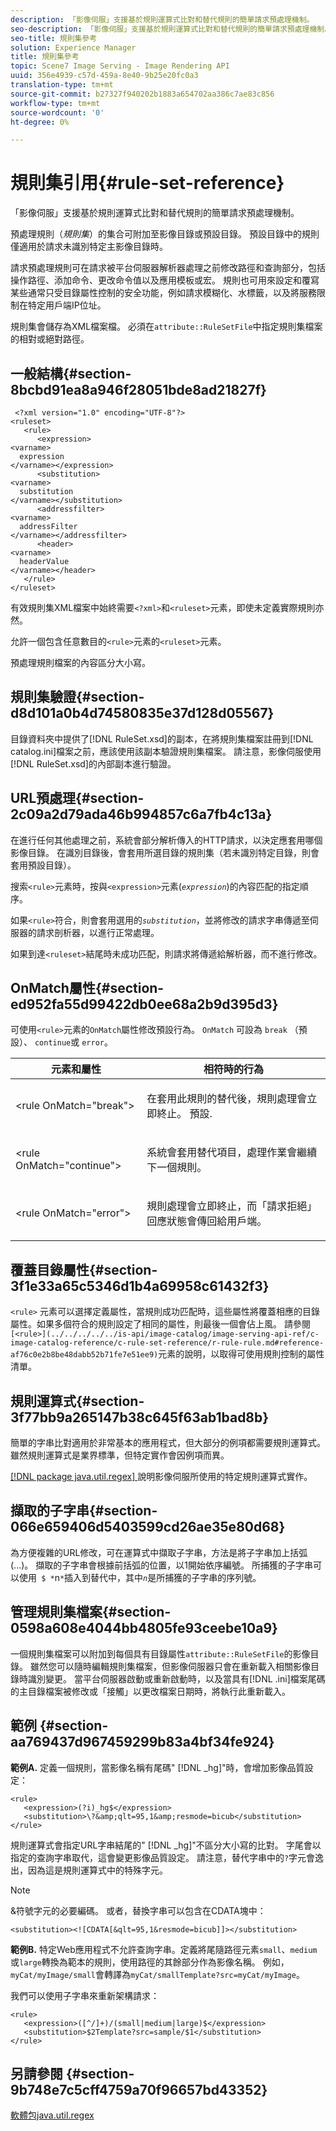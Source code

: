 ```yaml
---
description: 「影像伺服」支援基於規則運算式比對和替代規則的簡單請求預處理機制。
seo-description: 「影像伺服」支援基於規則運算式比對和替代規則的簡單請求預處理機制。
seo-title: 規則集參考
solution: Experience Manager
title: 規則集參考
topic: Scene7 Image Serving - Image Rendering API
uuid: 356e4939-c57d-459a-8e40-9b25e20fc0a3
translation-type: tm+mt
source-git-commit: b27327f940202b1883a654702aa386c7ae83c856
workflow-type: tm+mt
source-wordcount: '0'
ht-degree: 0%

---
```



# 規則集引用{#rule-set-reference}

「影像伺服」支援基於規則運算式比對和替代規則的簡單請求預處理機制。

預處理規則（*規則集*）的集合可附加至影像目錄或預設目錄。 預設目錄中的規則僅適用於請求未識別特定主影像目錄時。

請求預處理規則可在請求被平台伺服器解析器處理之前修改路徑和查詢部分，包括操作路徑、添加命令、更改命令值以及應用模板或宏。 規則也可用來設定和覆寫某些通常只受目錄屬性控制的安全功能，例如請求模糊化、水標籤，以及將服務限制在特定用戶端IP位址。

規則集會儲存為XML檔案檔。 必須在`attribute::RuleSetFile`中指定規則集檔案的相對或絕對路徑。

## 一般結構{#section-8bcbd91ea8a946f28051bde8ad21827f}

```
 <?xml version="1.0" encoding="UTF-8"?> 
<ruleset> 
   <rule> 
      <expression> 
<varname>
  expression 
</varname></expression> 
      <substitution> 
<varname>
  substitution 
</varname></substitution> 
      <addressfilter> 
<varname>
  addressFilter 
</varname></addressfilter> 
      <header> 
<varname>
  headerValue 
</varname></header>  
   </rule> 
</ruleset>
```

有效規則集XML檔案中始終需要`<?xml>`和`<ruleset>`元素，即使未定義實際規則亦然。

允許一個包含任意數目的`<rule>`元素的`<ruleset>`元素。

預處理規則檔案的內容區分大小寫。

## 規則集驗證{#section-d8d101a0b4d74580835e37d128d05567}

目錄資料夾中提供了[!DNL RuleSet.xsd]的副本，在將規則集檔案註冊到[!DNL catalog.ini]檔案之前，應該使用該副本驗證規則集檔案。 請注意，影像伺服使用[!DNL RuleSet.xsd]的內部副本進行驗證。

## URL預處理{#section-2c09a2d79ada46b994857c6a7fb4c13a}

在進行任何其他處理之前，系統會部分解析傳入的HTTP請求，以決定應套用哪個影像目錄。 在識別目錄後，會套用所選目錄的規則集（若未識別特定目錄，則會套用預設目錄）。

搜索`<rule>`元素時，按與`<expression>`元素(*`expression`*)的內容匹配的指定順序。

如果`<rule>`符合，則會套用選用的&#x200B;*`substitution`*，並將修改的請求字串傳遞至伺服器的請求剖析器，以進行正常處理。

如果到達`<ruleset>`結尾時未成功匹配，則請求將傳遞給解析器，而不進行修改。

## OnMatch屬性{#section-ed952fa55d99422db0ee68a2b9d395d3}

可使用`<rule>`元素的`OnMatch`屬性修改預設行為。 `OnMatch` 可設為 `break` （預設）、 `continue`或 `error`。

<table id="table_6680A81492B24CE593330DA7B0075E8F"> 
 <thead> 
  <tr> 
   <th class="entry"> <b>元素和屬性</b> </th> 
   <th class="entry"> <b>相符時的行為</b> </th> 
  </tr> 
 </thead>
 <tbody> 
  <tr> 
   <td> <p> <span class="codeph"> &lt;rule OnMatch="break"&gt; </span> </p> </td> 
   <td> <p>在套用此規則的替代後，規則處理會立即終止。 預設. </p> </td> 
  </tr> 
  <tr> 
   <td> <p> <span class="codeph"> &lt;rule OnMatch="continue"&gt; </span> </p> </td> 
   <td> <p>系統會套用替代項目，處理作業會繼續下一個規則。 </p> </td> 
  </tr> 
  <tr> 
   <td> <p> <span class="codeph"> &lt;rule OnMatch="error"&gt; </span> </p> </td> 
   <td> <p>規則處理會立即終止，而「請求拒絕」回應狀態會傳回給用戶端。 </p> </td> 
  </tr> 
 </tbody> 
</table>

## 覆蓋目錄屬性{#section-3f1e33a65c5346d1b4a69958c61432f3}

`<rule>` 元素可以選擇定義屬性，當規則成功匹配時，這些屬性將覆蓋相應的目錄屬性。如果多個符合的規則設定了相同的屬性，則最後一個會佔上風。 請參閱` [<rule>](../../../../../is-api/image-catalog/image-serving-api-ref/c-image-catalog-reference/c-rule-set-reference/r-rule-rule.md#reference-af76c0e2b8be48dabb52b71fe7e51ee9)`元素的說明，以取得可使用規則控制的屬性清單。

## 規則運算式{#section-3f77bb9a265147b38c645f63ab1bad8b}

簡單的字串比對適用於非常基本的應用程式，但大部分的例項都需要規則運算式。 雖然規則運算式是業界標準，但特定實作會因例項而異。

[ [!DNL package java.util.regex] ](https://www2.cs.duke.edu/csed/java/jdk1.4.2/docs/api/) 說明影像伺服所使用的特定規則運算式實作。

## 擷取的子字串{#section-066e659406d5403599cd26ae35e80d68}

為方便複雜的URL修改，可在運算式中擷取子字串，方法是將子字串加上括弧(...)。 擷取的子字串會根據前括弧的位置，以1開始依序編號。 所捕獲的子字串可以使用` $ *`n`*`插入到替代中，其中&#x200B;*`n`*&#x200B;是所捕獲的子字串的序列號。

## 管理規則集檔案{#section-0598a608e4044bb4805fe93ceebe10a9}

一個規則集檔案可以附加到每個具有目錄屬性`attribute::RuleSetFile`的影像目錄。 雖然您可以隨時編輯規則集檔案，但影像伺服器只會在重新載入相關影像目錄時識別變更。 當平台伺服器啟動或重新啟動時，以及當具有[!DNL .ini]檔案尾碼的主目錄檔案被修改或「接觸」以更改檔案日期時，將執行此重新載入。

## 範例 {#section-aa769437d967459299b83a4bf34fe924}

**範例A.** 定義一個規則，當影像名稱有尾碼&quot; [!DNL _hg]&quot;時，會增加影像品質設定：

```
<rule> 
   <expression>(?i)_hg$</expression> 
   <substitution>\?&amp;qlt=95,1&amp;resmode=bicub</substitution> 
</rule>
```

規則運算式會指定URL字串結尾的&quot; [!DNL _hg]&quot;不區分大小寫的比對。 字尾會以指定的查詢字串取代，這會變更影像品質設定。 請注意，替代字串中的`?`字元會逸出，因為這是規則運算式中的特殊字元。

>[!NOTE]
>
>&amp;符號字元的必要編碼。 或者，替換字串可以包含在CDATA塊中：

`<substitution><![CDATA[&qlt=95,1&resmode=bicub]]></substitution>`

**範例B.** 特定Web應用程式不允許查詢字串。定義將尾隨路徑元素`small`、`medium`或`large`轉換為範本的規則，使用路徑的其餘部分作為影像名稱。 例如，`myCat/myImage/small`會轉譯為`myCat/smallTemplate?src=myCat/myImage`。

我們可以使用子字串來重新架構請求：

```
<rule> 
   <expression>([^/]+)/(small|medium|large)$</expression> 
   <substitution>$2Template?src=sample/$1</substitution> 
</rule>
```

## 另請參閱 {#section-9b748e7c5cff4759a70f96657bd43352}

[軟體包java.util.regex](https://www2.cs.duke.edu/csed/java/jdk1.4.2/docs/api/)
